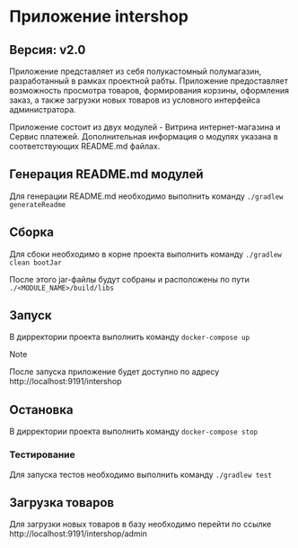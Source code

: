 # Приложение intershop
## Версия: v2.0
Приложение представляет из себя полукастомный полумагазин, разработанный в рамках проектной рабты.
Приложение предоставляет возможность просмотра товаров, формирования корзины, оформления заказ, а также загрузки новых товаров из условного интерфейса администратора.

Приложение состоит из двух модулей - Витрина интернет-магазина и Сервис платежей. Дополнительная информация о модулях указана в соответствующих README.md файлах.

## Генерация README.md модулей
Для генерации README.md необходимо выполнить команду `./gradlew generateReadme`

## Сборка
Для сбоки необходимо в корне проекта выполнить команду    `./gradlew clean bootJar`

После этого jar-файлы будут собраны и расположены по пути `./<MODULE_NAME>/build/libs`

## Запуск
В дирректории проекта выполнить команду `docker-compose up`
> [!NOTE]
>После запуска приложение будет доступно по адресу http://localhost:9191/intershop

## Остановка
В дирректории проекта выполнить команду `docker-compose stop`

### Тестирование
Для запуска тестов необходимо выполнить команду `./gradlew test`

## Загрузка товаров
Для загрузки новых товаров в базу необходимо перейти по ссылке http://localhost:9191/intershop/admin